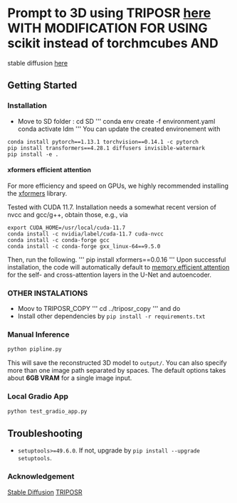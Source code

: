 # Prompt to 3D using TRIPOSR [here](https://github.com/VAST-AI-Research/TripoSR) WITH MODIFICATION FOR USING scikit instead of torchmcubes AND 
stable diffusion [here](https://github.com/Stability-AI/stablediffusion?tab=readme-ov-file)
## Getting Started
### Installation
- Move to SD folder : cd SD
'''
conda env create -f environment.yaml
conda activate ldm
'''
You can update the created environement with 
```
conda install pytorch==1.13.1 torchvision==0.14.1 -c pytorch
pip install transformers==4.28.1 diffusers invisible-watermark
pip install -e .
``` 
#### xformers efficient attention
For more efficiency and speed on GPUs, 
we highly recommended installing the [xformers](https://github.com/facebookresearch/xformers)
library.

Tested with CUDA 11.7.
Installation needs a somewhat recent version of nvcc and gcc/g++, obtain those, e.g., via 
```commandline
export CUDA_HOME=/usr/local/cuda-11.7
conda install -c nvidia/label/cuda-11.7 cuda-nvcc
conda install -c conda-forge gcc
conda install -c conda-forge gxx_linux-64==9.5.0
```

Then, run the following.
'''
pip install xformers==0.0.16
'''
Upon successful installation, the code will automatically default to [memory efficient attention](https://github.com/facebookresearch/xformers)
for the self- and cross-attention layers in the U-Net and autoencoder.

### OTHER INSTALATIONS
- Moov to TRIPOSR_COPY
'''
cd ../triposr_copy
'''
and do 
- Install other dependencies by `pip install -r requirements.txt`

### Manual Inference 
```sh
python pipline.py
```
This will save the reconstructed 3D model to `output/`. You can also specify more than one image path separated by spaces. The default options takes about **6GB VRAM** for a single image input.



### Local Gradio App
```sh
python test_gradio_app.py
```

## Troubleshooting

- `setuptools>=49.6.0`. If not, upgrade by `pip install --upgrade setuptools`.




### Acknowledgement

 [Stable Diffusion](https://github.com/CompVis/stable-diffusion) [TRIPOSR](https://github.com/VAST-AI-Research/TripoSR)


